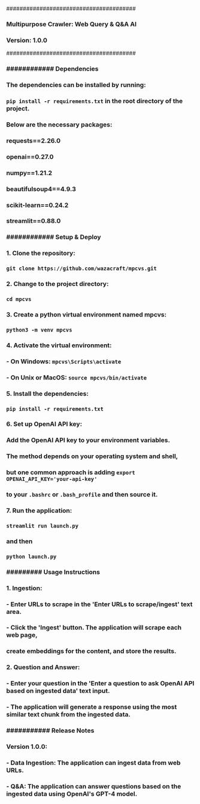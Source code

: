 #######################################
###   Multipurpose Crawler: Web Query & Q&A AI     #
###   Version: 1.0.0                    
#######################################

### #####################################
### ############ Dependencies #############
### #####################################
### 
### The dependencies can be installed by running:
### `pip install -r requirements.txt` in the root directory of the project.
### Below are the necessary packages:
### 
### requests==2.26.0
### openai==0.27.0
### numpy==1.21.2
### beautifulsoup4==4.9.3
### scikit-learn==0.24.2
### streamlit==0.88.0
### 
### #####################################
### ############ Setup & Deploy ###########
### #####################################
### 
### 1. Clone the repository:
###     `git clone https://github.com/wazacraft/mpcvs.git`
### 
### 2. Change to the project directory:
###     `cd mpcvs`
### 
### 3. Create a python virtual environment named mpcvs:
###     `python3 -m venv mpcvs`
### 
### 4. Activate the virtual environment:
###     - On Windows: `mpcvs\Scripts\activate`
###     - On Unix or MacOS: `source mpcvs/bin/activate`
### 
### 5. Install the dependencies:
###     `pip install -r requirements.txt`
### 
### 6. Set up OpenAI API key:
###     Add the OpenAI API key to your environment variables. 
###     The method depends on your operating system and shell, 
###     but one common approach is adding `export OPENAI_API_KEY='your-api-key'` 
###     to your `.bashrc` or `.bash_profile` and then source it.
### 
### 7. Run the application:
###     `streamlit run launch.py`
###     and then 
###     `python launch.py`
### 
### #####################################
### ######### Usage Instructions ##########
### #####################################
### 
### 1. Ingestion:
###     - Enter URLs to scrape in the 'Enter URLs to scrape/ingest' text area.
###     - Click the 'Ingest' button. The application will scrape each web page, 
###       create embeddings for the content, and store the results.
### 
### 2. Question and Answer:
###     - Enter your question in the 'Enter a question to ask OpenAI API based on ingested data' text input.
###     - The application will generate a response using the most similar text chunk from the ingested data.
### 
### #####################################
### ########### Release Notes #############
### #####################################
### 
### Version 1.0.0:
### - Data Ingestion: The application can ingest data from web URLs.
### - Q&A: The application can answer questions based on the ingested data using OpenAI's GPT-4 model.
### 
### #####################################
